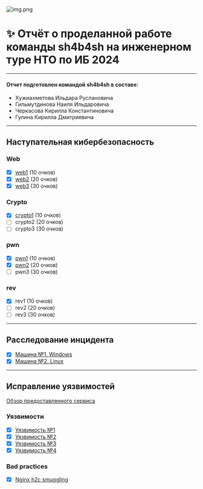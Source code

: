 ![img.png](https://raw.githubusercontent.com/sxpso/uwu-writeups/master/2021/%D0%9D%D0%A2%D0%98/img.png)
# ✨ Отчёт о проделанной работе команды sh4b4sh на инженерном туре НТО по ИБ 2024

---

#### Отчет подготовлен командой sh4b4sh в составе:
- Хужиахметова Ильдара Руслановича
- Гильмутдинова Наиля Ильдаровича
- Черкасова Кирилла Константиновича
- Гулина Кирилла Дмитриевича

----

## Наступательная кибербезопасность
### Web
- [x] [web1](ctf/web/web1) (10 очков)
- [x] [web2](ctf/web/web2) (20 очков)
- [x] [web3](ctf/web/web3) (30 очков)
### Crypto
- [x] [crypto1](ctf/crypto/crypto1) (10 очков)
- [ ] crypto2 (20 очков)
- [ ] crypto3 (30 очков)
### pwn
- [x] [pwn1](ctf/pwn/pwn1) (10 очков)
- [x] [pwn2](ctf/pwn/pwn2) (20 очков)
- [ ] pwn3 (30 очков)
### rev
- [x] rev1 (10 очков)
- [ ] rev2 (20 очков)
- [ ] rev3 (30 очков)

----

## Расследование инцидента
- [x] [Машина №1. Windows](foren/uno)
- [x] [Машина №2. Linux](foren/dos)

----
## Исправление уязвимостей
[Обзор предоставленного сервиса](vuln/overview.md)
### Уязвимости
- [x] [Уязвимость №1](vuln/1)
- [X] [Уязвимость №2](vuln/2)
- [X] [Уязвимость №3](vuln/3)
- [X] [Уязвимость №4](vuln/4)
### Bad practices
- [X] [Nginx h2c smuggling](vuln/extra)

